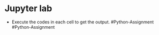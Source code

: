 <!-- ![ineuron-logo](https://user-images.githubusercontent.com/115527165/196935402-66c2496e-190d-4f67-9f6b-e42c06994999.png) -->
# Jupyter lab
- Execute the codes in each cell to get the output.
#Python-Assignment
#Python-Assignment
